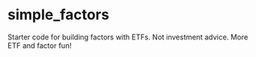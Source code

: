 # simple_factors
Starter code for building factors with ETFs.
Not investment advice. More ETF and factor fun!

